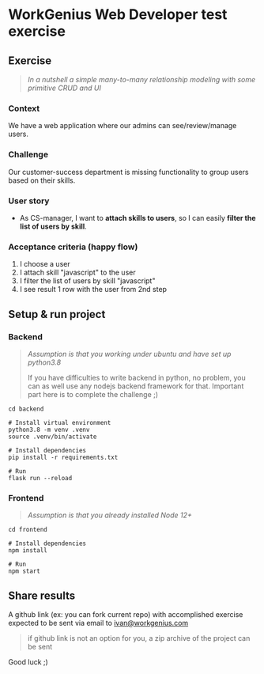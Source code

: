 # WorkGenius Web Developer test exercise

## Exercise

> _In a nutshell a simple many-to-many relationship modeling with some primitive CRUD and UI_

### Context

We have a web application where our admins can see/review/manage users.

### Challenge

Our customer-success department is missing functionality to group users based on their skills.

### User story

- As CS-manager, I want to **attach skills to users**, so I can easily **filter the list of users by skill**.

### Acceptance criteria (happy flow)

1. I choose a user
2. I attach skill "javascript" to the user
3. I filter the list of users by skill "javascript"
4. I see result 1 row with the user from 2nd step

## Setup & run project

### Backend

> _Assumption is that you working under ubuntu and have set up python3.8_
> 
> If you have difficulties to write backend in python, no problem, you can as well use any nodejs backend framework for that. Important part here is to complete the challenge ;)

```shell
cd backend

# Install virtual environment
python3.8 -m venv .venv
source .venv/bin/activate

# Install dependencies
pip install -r requirements.txt

# Run
flask run --reload
```

### Frontend

> _Assumption is that you already installed Node 12+_

```shell
cd frontend

# Install dependencies
npm install

# Run
npm start
```

## Share results

A github link (ex: you can fork current repo) with accomplished exercise expected to be sent via email to ivan@workgenius.com

> if github link is not an option for you, a zip archive of the project can be sent

Good luck ;) 
